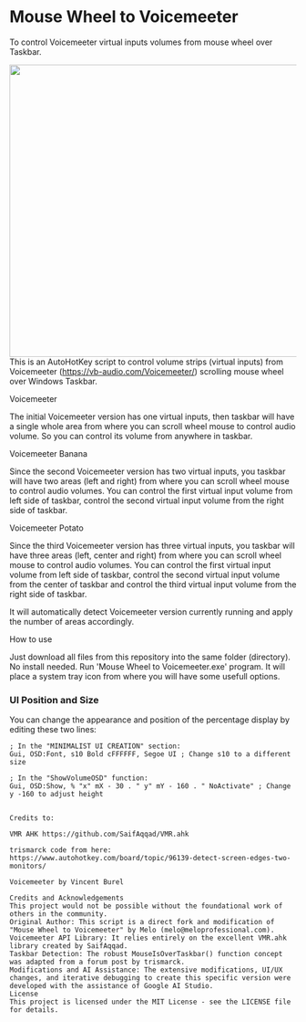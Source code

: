 # Mouse Wheel to Voicemeeter
To control Voicemeeter virtual inputs volumes from mouse wheel over Taskbar.

<a href="url"><img src="https://i.imgur.com/TVbvvDW.png" align="left" height="512" width="512" ></a>

This is an AutoHotKey script to control volume strips (virtual inputs) from Voicemeeter (https://vb-audio.com/Voicemeeter/) scrolling mouse wheel over Windows Taskbar.


Voicemeeter

The initial Voicemeeter version has one virtual inputs, then taskbar will have a single whole area from where you can scroll wheel mouse to control audio volume.
So you can control its volume from anywhere in taskbar.

Voicemeeter Banana

Since the second Voicemeeter version has two virtual inputs, you taskbar will have two areas (left and right) from where you can scroll wheel mouse to control audio volumes.
You can control the first virtual input volume from left side of taskbar, control the second virtual input volume from the right side of taskbar.


Voicemeeter Potato

Since the third Voicemeeter version has three virtual inputs, you taskbar will have three areas (left, center and right) from where you can scroll wheel mouse to control audio volumes.
You can control the first virtual input volume from left side of taskbar, control the second virtual input volume from the center of taskbar and control the third virtual input volume from the right side of taskbar.


It will automatically detect Voicemeeter version currently running and apply the number of areas accordingly.


How to use

Just download all files from this repository into the same folder (directory). No install needed. Run 'Mouse Wheel to Voicemeeter.exe' program. It will place a system tray icon from where you will have some usefull options.

### UI Position and Size

You can change the appearance and position of the percentage display by editing these two lines:

```autohotkey
; In the "MINIMALIST UI CREATION" section:
Gui, OSD:Font, s10 Bold cFFFFFF, Segoe UI ; Change s10 to a different size

; In the "ShowVolumeOSD" function:
Gui, OSD:Show, % "x" mX - 30 . " y" mY - 160 . " NoActivate" ; Change y -160 to adjust height


Credits to:

VMR AHK https://github.com/SaifAqqad/VMR.ahk

trismarck code from here: https://www.autohotkey.com/board/topic/96139-detect-screen-edges-two-monitors/

Voicemeeter by Vincent Burel

Credits and Acknowledgements
This project would not be possible without the foundational work of others in the community.
Original Author: This script is a direct fork and modification of "Mouse Wheel to Voicemeeter" by Melo (melo@meloprofessional.com).
Voicemeeter API Library: It relies entirely on the excellent VMR.ahk library created by SaifAqqad.
Taskbar Detection: The robust MouseIsOverTaskbar() function concept was adapted from a forum post by trismarck.
Modifications and AI Assistance: The extensive modifications, UI/UX changes, and iterative debugging to create this specific version were developed with the assistance of Google AI Studio.
License
This project is licensed under the MIT License - see the LICENSE file for details.
